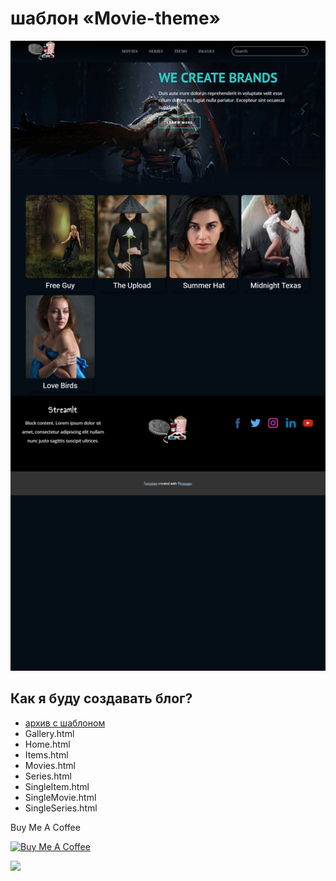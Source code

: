 # шаблон «Movie-theme»

![шаблон «Movie-theme»](https://raw.githubusercontent.com/theme-masters/Movie-theme/master/preview/Movies.jpeg)

## Как я буду создавать блог?
- [архив с шаблоном](https://github.com/theme-masters/Movie-theme/archive/refs/heads/main.zip)
- Gallery.html
- Home.html
- Items.html
- Movies.html
- Series.html
- SingleItem.html
- SingleMovie.html
- SingleSeries.html

Buy Me A Coffee

<a href="https://www.buymeacoffee.com/congar" target="_blank"><img src="https://cdn.buymeacoffee.com/buttons/default-orange.png" alt="Buy Me A Coffee" height="41" width="174"></a>

<a href="https://patreon.com/congar"><img src="https://img.shields.io/endpoint.svg?url=https%3A%2F%2Fshieldsio-patreon.vercel.app%2Fapi%3Fusername%3Dendel%26type%3Dpledges&style=for-the-badge" /> </a>